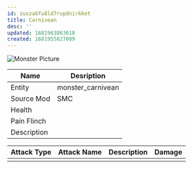 ```yaml
---
id: zuxza6fu8ld7rupdnirkket
title: Carnivean
desc: ''
updated: 1681963863618
created: 1681955827009
---
```

![Monster Picture](assets/img/carnivean.png)

|Name  |Desription|
|------|-------------|
|Entity|monster_carnivean|
|Source Mod|SMC|
|Health||
|Pain Flinch||
|Description||

|Attack Type|Attack Name|Description|Damage|
|-----------|-----------|-----------|------|
||||